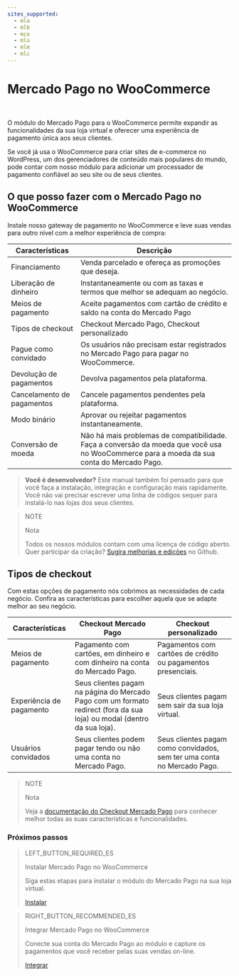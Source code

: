 ```yaml
---
sites_supported:
  - mla
  - mlb
  - mco
  - mlu
  - mlm
  - mlc
---
```


# Mercado Pago no WooCommerce
<br/>

O módulo do Mercado Pago para o WooCommerce permite expandir as funcionalidades da sua loja virtual e oferecer uma experiência de pagamento única aos seus clientes.

Se você já usa o WooCommerce para criar sites de e-commerce no WordPress, um dos gerenciadores de conteúdo mais populares do mundo, pode contar com nosso módulo para adicionar um processador de pagamento confiável ao seu site ou de seus clientes.

## O que posso fazer com o Mercado Pago no WooCommerce

Instale nosso gateway de pagamento no WooCommerce e leve suas vendas para outro nível com a melhor experiência de compra:

| Características               | Descrição                                                                  	                                                              |
|-------------------------------|-------------------------------------------------------------------------------------------------------------------------------------------|
| Financiamento                	| Venda parcelado e ofereça as promoções que deseja.                    	                                                                |
| Liberação de dinheiro         | Instantaneamente ou com as taxas e termos que melhor se adequam ao negócio.    	                                                                |
| Meios de pagamento            | Aceite pagamentos com cartão de crédito e saldo na conta do Mercado Pago                                    |
| Tipos de checkout             | Checkout Mercado Pago, Checkout personalizado                                                               	                                    |
| Pague como convidado          | Os usuários não precisam estar registrados no Mercado Pago para pagar no WooCommerce.                                              |
| Devolução de pagamentos       | Devolva pagamentos pela plataforma.                                                               	                                      |
| Cancelamento de pagamentos    | Cancele pagamentos pendentes pela plataforma.                            	                                                            |
| Modo binário                  | Aprovar ou rejeitar pagamentos instantaneamente. 	                                                                                                  |
| Conversão de moeda            | Não há mais problemas de compatibilidade. Faça a conversão da moeda que você usa no WooCommerce para a moeda da sua conta do Mercado Pago.|

>**Você é desenvolvedor?**
>Este manual também foi pensado para que você faça a instalação, integração e configuração mais rapidamente. Você não vai precisar escrever uma linha de códigos sequer para instalá-lo nas lojas dos seus clientes. 

<span></span>

> NOTE
>
> Nota
> 
> Todos os nossos módulos contam com uma licença de código aberto. Quer participar da criação? [Sugira melhorias e edições](https://github.com/mercadopago/cart-woocommerce) no Github.

## Tipos de checkout

Com estas opções de pagamento nós cobrimos as necessidades de cada negócio. Confira as características para escolher aquela que se adapte melhor ao seu negócio.

| Características     | Checkout Mercado Pago                                                                                                                 | Checkout personalizado                                         |
|---------------------|--------------------------------------------------------------------------------------------------------------------------------|----------------------------------------------------------------|
| Meios de pagamento  | Pagamento com cartões, em dinheiro e com dinheiro na conta do Mercado Pago.                                                    | Pagamentos com cartões de crédito ou pagamentos presenciais.   |
| Experiência de pagamento | Seus clientes pagam na página do Mercado Pago com um formato redirect (fora da sua loja) ou modal (dentro da sua loja).   | Seus clientes pagam sem sair da sua loja virtual.              |
| Usuários convidados | Seus clientes podem pagar tendo ou não uma conta no Mercado Pago.                                                              | Seus clientes pagam como convidados, sem ter uma conta no Mercado Pago.|

> NOTE
>
> Nota
>
> Veja a [documentação do Checkout Mercado Pago](https://www.mercadopago.com.br/developers/pt/guides/payments/web-payment-checkout/introduction/) para conhecer melhor todas as suas características e funcionalidades.

### Próximos passos

> LEFT_BUTTON_REQUIRED_ES
>
> Instalar Mercado Pago no WooCommerce
>
> Siga estas etapas para instalar o módulo do Mercado Pago na sua loja virtual.
>
> 
> [Instalar](https://www.mercadopago.com.br/developers/pt/plugins_sdks/plugins/woocommerce/instalation/)

> RIGHT_BUTTON_RECOMMENDED_ES
>
> Integrar Mercado Pago no WooCommerce
>
> Conecte sua conta do Mercado Pago ao módulo e capture os pagamentos que você receber pelas suas vendas on-line.
>
> [Integrar](https://www.mercadopago.com.br/developers/pt/plugins_sdks/plugins/woocommerce/integration/)